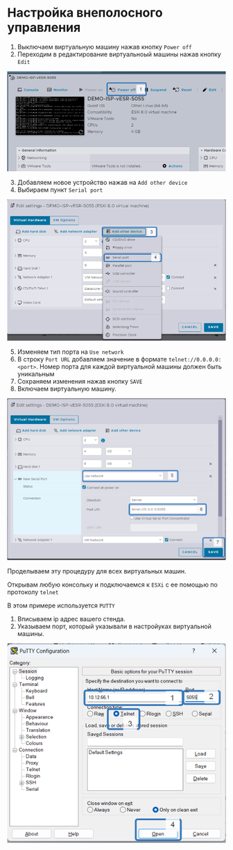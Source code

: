 # Настройка внеполосного управления

1. Выключаем виртуальную машину нажав кнопку `Power off`
2. Переходим в редактирование виртуальноый машины нажав кнопку `Edit`

<img src="01.png" width='600'>

3. Добавляем новое устройство нажав на `Add other device`
4. Выбираем пункт `Serial port`

<img src="02.png" width='600'>

5. Изменяем тип порта на `Use network`
6. В строку `Port URL` добавляем значение в формате `telnet://0.0.0.0:<port>`. Номер порта для каждой виртуальной машины должен быть уникальным
7. Сохраняем изменения нажав кнопку `SAVE`
8. Включаем виртуальную машину.

<img src="03.png" width='600'>

Проделываем эту процедуру для всех виртуальных машин.

Открывам любую консольку и подключаемся к `ESXi` с ее помощью по протоколу `telnet`

В этом примере используется `PUTTY`

1. Вписываем ip адрес вашего стенда.
2. Указываем порт, который указывали в настройуках виртуальной машины.

<img src="04.png" width='600'>